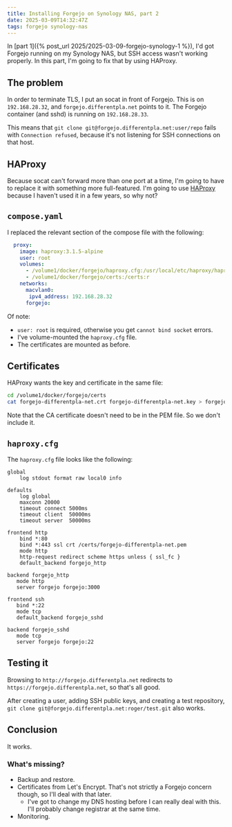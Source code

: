 ```yaml
---
title: Installing Forgejo on Synology NAS, part 2
date: 2025-03-09T14:32:47Z
tags: forgejo synology-nas
---
```


In [part 1]({% post_url 2025/2025-03-09-forgejo-synology-1 %}), I'd got Forgejo running on my Synology NAS, but SSH
access wasn't working properly. In this part, I'm going to fix that by using HAProxy.

## The problem

In order to terminate TLS, I put an socat in front of Forgejo. This is on `192.168.28.32`, and
`forgejo.differentpla.net` points to it. The Forgejo container (and sshd) is running on `192.168.28.33`.

This means that `git clone git@forgejo.differentpla.net:user/repo` fails with `Connection refused`, because it's not
listening for SSH connections on that host.

## HAProxy

Because socat can't forward more than one port at a time, I'm going to have to replace it with something more
full-featured. I'm going to use [HAProxy](https://www.haproxy.org/) because I haven't used it in a few years, so why
not?

## `compose.yaml`

I replaced the relevant section of the compose file with the following:

```yaml
  proxy:
    image: haproxy:3.1.5-alpine
    user: root
    volumes:
      - /volume1/docker/forgejo/haproxy.cfg:/usr/local/etc/haproxy/haproxy.cfg
      - /volume1/docker/forgejo/certs:/certs:r
    networks:
      macvlan0:
       ipv4_address: 192.168.28.32
      forgejo:
```

Of note:

- `user: root` is required, otherwise you get `cannot bind socket` errors.
- I've volume-mounted the `haproxy.cfg` file.
- The certificates are mounted as before.

## Certificates

HAProxy wants the key and certificate in the same file:

```sh
cd /volume1/docker/forgejo/certs
cat forgejo-differentpla-net.crt forgejo-differentpla-net.key > forgejo-differentpla-net.pem
```

Note that the CA certificate doesn't need to be in the PEM file. So we don't include it.

## `haproxy.cfg`

The `haproxy.cfg` file looks like the following:

```
global
    log stdout format raw local0 info

defaults
    log global
    maxconn 20000
    timeout connect 5000ms
    timeout client  50000ms
    timeout server  50000ms

frontend http
    bind *:80
    bind *:443 ssl crt /certs/forgejo-differentpla-net.pem
    mode http
    http-request redirect scheme https unless { ssl_fc }
    default_backend forgejo_http

backend forgejo_http
   mode http
   server forgejo forgejo:3000

frontend ssh
   bind *:22
   mode tcp
   default_backend forgejo_sshd

backend forgejo_sshd
   mode tcp
   server forgejo forgejo:22
```

## Testing it

Browsing to `http://forgejo.differentpla.net` redirects to `https://forgejo.differentpla.net`, so that's all good.

After creating a user, adding SSH public keys, and creating a test repository, `git clone
git@forgejo.differentpla.net:roger/test.git` also works.

## Conclusion

It works.

### What's missing?

- Backup and restore.
- Certificates from Let's Encrypt. That's not strictly a Forgejo concern though, so I'll deal with that later.
  - I've got to change my DNS hosting before I can really deal with this. I'll probably change registrar at the same time.
- Monitoring.

